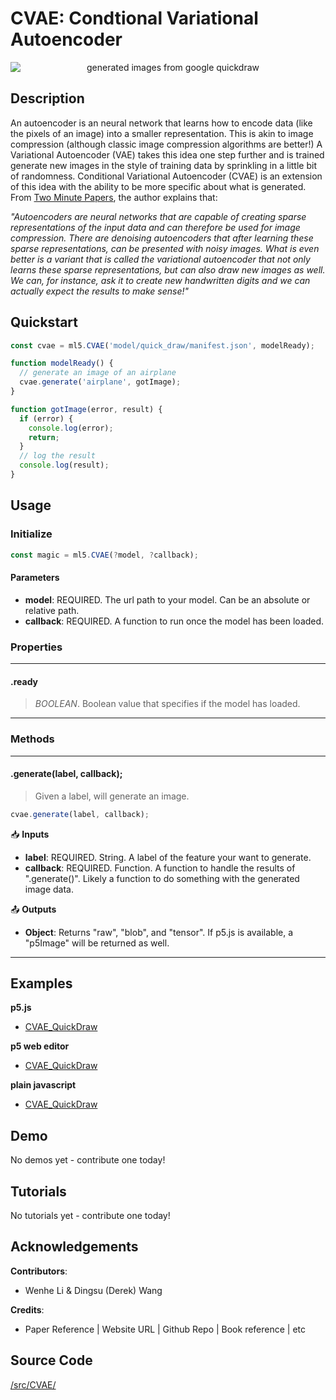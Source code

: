 # CVAE: Condtional Variational Autoencoder


<center>
    <img style="display:block; max-height:20rem" alt="generated images from google quickdraw" src="https://via.placeholder.com/150">
</center>


## Description

An autoencoder is an neural network that learns how to encode data (like the pixels of an image) into a smaller representation. This is akin to image compression (although classic image compression algorithms are better!) A Variational Autoencoder (VAE) takes this idea one step further and is trained generate new images in the style of training data by sprinkling in a little bit of randomness. Conditional Variational Autoencoder (CVAE) is an extension of this idea with the ability to be more specific about what is generated. From [Two Minute Papers](https://www.youtube.com/watch?v=Rdpbnd0pCiI), the author explains that: <br/>

*\"Autoencoders are neural networks that are capable of creating sparse representations of the input data and can therefore be used for image compression. There are denoising autoencoders that after learning these sparse representations, can be presented with noisy images. What is even better is a variant that is called the variational autoencoder that not only learns these sparse representations, but can also draw new images as well. We can, for instance, ask it to create new handwritten digits and we can actually expect the results to make sense!"*


## Quickstart

```js
const cvae = ml5.CVAE('model/quick_draw/manifest.json', modelReady);

function modelReady() {
  // generate an image of an airplane
  cvae.generate('airplane', gotImage);
}

function gotImage(error, result) {
  if (error) {
    console.log(error);
    return;
  }
  // log the result
  console.log(result);
}
```


## Usage

### Initialize

```js
const magic = ml5.CVAE(?model, ?callback);
```

#### Parameters
* **model**: REQUIRED. The url path to your model. Can be an absolute or relative path.
* **callback**: REQUIRED. A function to run once the model has been loaded.


### Properties

***
#### .ready
> *BOOLEAN*. Boolean value that specifies if the model has loaded.
***


### Methods


***
#### .generate(label, callback);
> Given a label, will generate an image.

```js
cvae.generate(label, callback);
```

📥 **Inputs**

* **label**: REQUIRED. String. A label of the feature your want to generate.
* **callback**: REQUIRED. Function. A function to handle the results of ".generate()". Likely a function to do something with the generated image data.

📤 **Outputs**

* **Object**: Returns "raw", "blob", and "tensor". If p5.js is available, a "p5Image" will be returned as well.

***






## Examples

**p5.js**
* [CVAE_QuickDraw](https://github.com/ml5js/ml5-examples/tree/development/p5js/CVAE/CVAE_QuickDraw)

**p5 web editor**
* [CVAE_QuickDraw](https://editor.p5js.org/ml5/sketches/CVAE_QuickDraw)

**plain javascript**
* [CVAE_QuickDraw](https://github.com/ml5js/ml5-examples/tree/development/javascript/CVAE/CVAE_QuickDraw)


## Demo

No demos yet - contribute one today!

## Tutorials

No tutorials yet - contribute one today!

## Acknowledgements

**Contributors**:
  * Wenhe Li & Dingsu (Derek) Wang

**Credits**:
  * Paper Reference | Website URL | Github Repo | Book reference | etc


## Source Code

[/src/CVAE/](https://github.com/ml5js/ml5-library/tree/development/src/CVAE)
